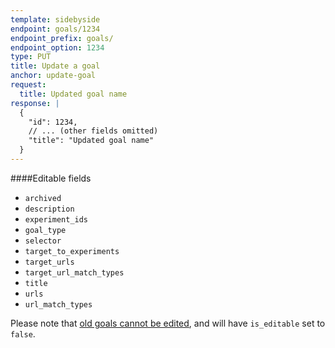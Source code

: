 ```yaml
---
template: sidebyside
endpoint: goals/1234
endpoint_prefix: goals/
endpoint_option: 1234
type: PUT
title: Update a goal
anchor: update-goal
request:
  title: Updated goal name
response: |
  {
    "id": 1234,
    // ... (other fields omitted)
    "title": "Updated goal name"
  }
---
```


####Editable fields
- `archived`
- `description`
- `experiment_ids`
- `goal_type`
- `selector`
- `target_to_experiments`
- `target_urls`
- `target_url_match_types`
- `title`
- `urls`
- `url_match_types`

Please note that [old goals cannot be edited](https://help.optimizely.com/hc/en-us/articles/200039915-Goals-Measure-the-success-of-your-experiment#retroactive_goals), and will have `is_editable` set to `false`.
